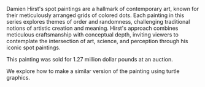 Damien Hirst's spot paintings are a hallmark of contemporary art, known for their meticulously arranged grids of colored dots. Each painting in this series explores themes of order and randomness, challenging traditional notions of artistic creation and meaning. Hirst's approach combines meticulous craftsmanship with conceptual depth, inviting viewers to contemplate the intersection of art, science, and perception through his iconic spot paintings.

This painting was sold for 1.27 million dollar pounds at an auction.

We explore how to make a similar version of the painting using turtle graphics.
